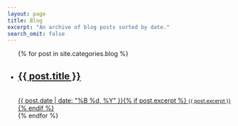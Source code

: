```yaml
---
layout: page
title: Blog
excerpt: "An archive of blog posts sorted by date."
search_omit: false
---
```


<ul class="post-list">
{% for post in site.categories.blog %} 
  <li><article><a href="{{ site.url }}{{ post.url }}"><b><h2> {{ post.title }} </h2></b><br><span class="entry-date"><time datetime="{{ post.date | date_to_xmlschema }}">{{ post.date | date: "%B %d, %Y" }}</time></span>{% if post.excerpt %} <span class="excerpt"><small>{{ post.excerpt }}</small></span>{% endif %}</a></article></li>
{% endfor %}
</ul>
